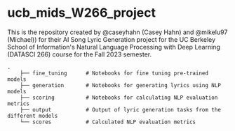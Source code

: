 # ucb_mids_W266_project
This is the repository created by @caseyhahn (Casey Hahn) and @mikelu97 (Michael))
for their AI Song Lyric Generation project for the UC Berkeley School of Information's
Natural Language Processing with Deep Learning (DATASCI 266) course for the Fall 2023
semester.

```
.
    ├── fine_tuning      # Notebooks for fine tuning pre-trained models
    ├── generation       # Notebooks for generating lyrics using NLP models
    ├── scoring          # Notebooks for calculating NLP evaluation metrics
    ├── output           # Output of lyric generation tasks from the different models
    └── scores           # Calculated NLP evaluation metrics
```